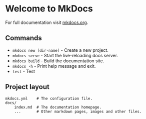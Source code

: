 # Welcome to MkDocs

For full documentation visit [mkdocs.org](https://www.mkdocs.org).

## Commands

- `mkdocs new [dir-name]` - Create a new project.
- `mkdocs serve` - Start the live-reloading docs server.
- `mkdocs build` - Build the documentation site.
- `mkdocs -h` - Print help message and exit.
- `test` - Test

## Project layout

    mkdocs.yml    # The configuration file.
    docs/
        index.md  # The documentation homepage.
        ...       # Other markdown pages, images and other files.
